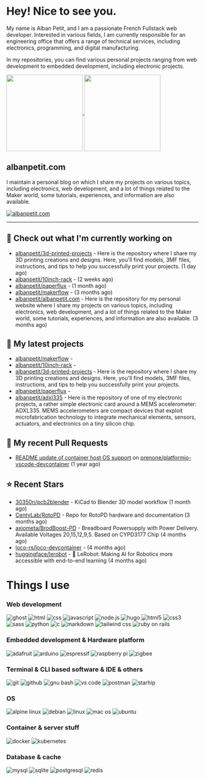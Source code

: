 # Hey! Nice to see you.

My name is Alban Petit, and I am a passionate French Fullstack web developer. Interested in various fields, I am currently responsible for an engineering office that offers a range of technical services, including electronics, programming, and digital manufacturing.

In my repositories, you can find various personal projects ranging from web development to embedded development, including electronic projects.

<a href="https://github.com/anuraghazra/github-readme-stats">
  <img height=200 align="center" src="https://github-readme-stats.vercel.app/api/top-langs/?username=albanpetit&layout=donut&theme=transparent" />
</a>
<a href="https://github.com/anuraghazra/convoychat">
  <img height=200 align="center" src="https://github-readme-stats.vercel.app/api?username=albanpetit&show_icons=true&theme=transparent" />
</a>

## albanpetit.com

I maintain a personal blog on which  I share my projects on various topics, including electronics, web development, and a lot of things related to the Maker world, some tutorials, experiences, and information are also available.

[![albanpetit.com](https://github-readme-stats.vercel.app/api/pin/?username=albanpetit&repo=albanpetit.com&theme=transparent)](https://github.com/albanpetit/albanpetit.com)

---
## 👷 Check out what I'm currently working on

- [albanpetit/3d-printed-projects](https://github.com/albanpetit/3d-printed-projects) - Here is the repository where I share my 3D printing creations and designs. Here, you&#39;ll find models, 3MF files, instructions, and tips to help you successfully print your projects. (1 day ago)
- [albanpetit/10inch-rack](https://github.com/albanpetit/10inch-rack) -  (2 weeks ago)
- [albanpetit/paperflux](https://github.com/albanpetit/paperflux) -  (1 month ago)
- [albanpetit/makerflow](https://github.com/albanpetit/makerflow) -  (3 months ago)
- [albanpetit/albanpetit.com](https://github.com/albanpetit/albanpetit.com) - Here is the repository for my personal website where I share my projects on various topics, including electronics, web development, and a lot of things related to the Maker world,  some tutorials, experiences, and information are also available. (3 months ago)



## 🌱 My latest projects

- [albanpetit/makerflow](https://github.com/albanpetit/makerflow) - 
- [albanpetit/10inch-rack](https://github.com/albanpetit/10inch-rack) - 
- [albanpetit/3d-printed-projects](https://github.com/albanpetit/3d-printed-projects) - Here is the repository where I share my 3D printing creations and designs. Here, you&#39;ll find models, 3MF files, instructions, and tips to help you successfully print your projects.
- [albanpetit/paperflux](https://github.com/albanpetit/paperflux) - 
- [albanpetit/adxl335](https://github.com/albanpetit/adxl335) - Here is the repository of one of my electronic projects, a rather simple electronic card around a MEMS accelerometer: ADXL335. MEMS accelerometers are compact devices that exploit microfabrication technology to integrate mechanical elements, sensors, actuators, and electronics on a tiny silicon chip. 





## 🔨 My recent Pull Requests

- [README update of container host OS support](https://github.com/prenone/platformio-vscode-devcontainer/pull/10) on [prenone/platformio-vscode-devcontainer](https://github.com/prenone/platformio-vscode-devcontainer) (1 year ago)



## ⭐ Recent Stars

- [30350n/pcb2blender](https://github.com/30350n/pcb2blender) - KiCad to Blender 3D model workflow (1 month ago)
- [CentyLab/RotoPD](https://github.com/CentyLab/RotoPD) - Repo for RotoPD hardware and documentation (3 months ago)
- [axiometa/BrodBoost-PD](https://github.com/axiometa/BrodBoost-PD) - Breadboard Powersupply with Power Delivery. Available Voltages 20,15,12,9,5. Based on CYPD3177 Chip (4 months ago)
- [loco-rs/loco-devcontainer](https://github.com/loco-rs/loco-devcontainer) -  (4 months ago)
- [huggingface/lerobot](https://github.com/huggingface/lerobot) - 🤗 LeRobot: Making AI for Robotics more accessible with end-to-end learning (4 months ago)


# Things I use

### Web development

![ghost](https://img.shields.io/badge/Ghost-000?style=for-the-badge&logo=ghost&logoColor=yellow)
![html](https://img.shields.io/badge/HTML-239120?style=for-the-badge&logo=html5&logoColor=white)
![css](https://img.shields.io/badge/CSS-239120?&style=for-the-badge&logo=css3&logoColor=white)
![javascript](https://img.shields.io/badge/JavaScript-F7DF1E?style=for-the-badge&logo=JavaScript&logoColor=white)
![node.js](https://img.shields.io/badge/Node.js-43853D?style=for-the-badge&logo=node.js&logoColor=white)
![hugo](https://img.shields.io/badge/Hugo-FF4088?style=for-the-badge&logo=hugo&logoColor=white)
![html5](https://img.shields.io/badge/HTML5-E34F26?style=for-the-badge&logo=html5&logoColor=white)
![css3](https://img.shields.io/badge/CSS3-1572B6?style=for-the-badge&logo=css3&logoColor=white)
![sass](https://img.shields.io/badge/Sass-CC6699?style=for-the-badge&logo=sass&logoColor=white)
![python](https://img.shields.io/badge/Python-14354C?style=for-the-badge&logo=python&logoColor=white)
![c](https://img.shields.io/badge/C-00599C?style=for-the-badge&logo=c&logoColor=white)
![markdown](https://img.shields.io/badge/Markdown-000000?style=for-the-badge&logo=markdown&logoColor=white)
![tailwind css](https://img.shields.io/badge/Tailwind_CSS-38B2AC?style=for-the-badge&logo=tailwind-css&logoColor=white)
![ruby on rails](https://img.shields.io/badge/Ruby_on_Rails-CC0000?style=for-the-badge&logo=ruby-on-rails&logoColor=white)

### Embedded development & Hardware platform

![adafruit](https://img.shields.io/badge/adafruit-000000?style=for-the-badge&logo=adafruit&logoColor=white)
![arduino](https://img.shields.io/badge/Arduino-00979D?style=for-the-badge&logo=Arduino&logoColor=white)
![espressif](https://img.shields.io/badge/espressif-E7352C?style=for-the-badge&logo=espressif&logoColor=white)
![raspberry pi](https://img.shields.io/badge/Raspberry%20Pi-A22846?style=for-the-badge&logo=Raspberry%20Pi&logoColor=white)
![zigbee](https://img.shields.io/badge/zigbee-%23EB0443.svg?style=for-the-badge&logo=zigbee&logoColor=white)

### Terminal & CLI based software & IDE & others

![git](https://img.shields.io/badge/GIT-E44C30?style=for-the-badge&logo=git&logoColor=white)
![github](https://img.shields.io/badge/GitHub-100000?style=for-the-badge&logo=github&logoColor=white)
![gnu bash](https://img.shields.io/badge/GNU%20Bash-4EAA25?style=for-the-badge&logo=GNU%20Bash&logoColor=white)
![vs code](https://img.shields.io/badge/Visual_Studio_Code-0078D4?style=for-the-badge&logo=visual%20studio%20code&logoColor=white)
![postman](https://img.shields.io/badge/Postman-FF6C37?style=for-the-badge&logo=postman&logoColor=white)
![starhip](https://img.shields.io/badge/starship-DD0B78?style=for-the-badge&logo=starship&logoColor=white)

### OS

![alpine linux](https://img.shields.io/badge/Alpine_Linux-0D597F?style=for-the-badge&logo=alpine-linux&logoColor=white)
![debian](https://img.shields.io/badge/Debian-A81D33?style=for-the-badge&logo=debian&logoColor=white)
![linux](https://img.shields.io/badge/Linux-FCC624?style=for-the-badge&logo=linux&logoColor=black)
![mac os](https://img.shields.io/badge/mac%20os-000000?style=for-the-badge&logo=apple&logoColor=white)
![ubuntu](https://img.shields.io/badge/Ubuntu-E95420?style=for-the-badge&logo=ubuntu&logoColor=white)

### Container & server stuff

![docker](https://img.shields.io/badge/docker-%230db7ed.svg?style=for-the-badge&logo=docker&logoColor=white)
![kubernetes](https://img.shields.io/badge/kubernetes-%23326ce5.svg?style=for-the-badge&logo=kubernetes&logoColor=white)

### Database & cache

![mysql](https://img.shields.io/badge/MySQL-00000F?style=for-the-badge&logo=mysql&logoColor=white)
![sqlite](https://img.shields.io/badge/SQLite-07405E?style=for-the-badge&logo=sqlite&logoColor=white)
![postgresql](https://img.shields.io/badge/PostgreSQL-316192?style=for-the-badge&logo=postgresql&logoColor=white)
![redis](https://img.shields.io/badge/redis-%23DD0031.svg?&style=for-the-badge&logo=redis&logoColor=white)
